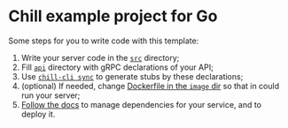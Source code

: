 # Chill example project for Go

Some steps for you to write code with this template:

1. Write your server code in the [`src`](src/) directory;
2. Fill [`api`](api/) directory with gRPC declarations of your API;
3. Use [`chill-cli sync`](https://chill-cloud.github.io/docs/sync/) to generate stubs by these declarations;
3. (optional) If needed, change [Dockerfile in the `image` dir](image/Dockerfile) so that in could run your server;
4. [Follow the docs](https://chill-cloud.github.io/docs/) to manage dependencies for your service, and to deploy it.
